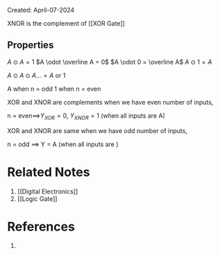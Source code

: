 Created: April-07-2024

XNOR is the complement of [[XOR Gate]]
## Properties

$A \odot A = 1$
$A \odot \overline A = 0$
$A \odot 0 = \overline A$
$A \odot 1 = A$

$A \odot A \odot A... = A$ or 1

A  when n = odd
1 when n = even

XOR and XNOR are complements when we have even number of inputs,

n = even$\implies$$Y_{XOR} = 0$, $Y_{XNOR} = 1$ (when all inputs are A)

XOR and XNOR are same when we have odd number of inputs,

n = odd $\implies$ Y = A (when all inputs are )

# Related Notes

1. [[Digital Electronics]]
2. [[Logic Gate]]
# References

1. 